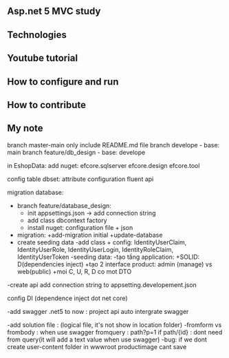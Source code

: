 ## Asp.net 5 MVC study 
## Technologies
## Youtube tutorial
## How to configure and run
## How to contribute
## My note
branch master-main only include README.md file
branch develope - base: main
branch feature/db_design - base: develope

in EshopData: add nuget: 
	efcore.sqlserver
	efcore.design
	efcore.tool

config table dbset:
	attribute configuration
	fluent api

migration database:
- branch feature/database_design:
	+ init appsettings.json -> add connection string
	+ add class dbcontext factory
	+ install nuget: configuration file + json
- migration:
	+add-migration initial
	+update-database
- create seeding data
-add class + config: IdentityUserClaim, IdentityUserRole, IdentityUserLogin, IdentityRoleClaim, IdentityUserToken
-seeding data: 
-tạo tầng application:
	+SOLID: D(dependencies inject)
	+tạo 2 interface product: admin (manage) vs web(public)
	+moi C, U, R, D co mot DTO
	
	
-create api 
add connection string to appsetting.developement.json

config DI (dependence inject dot net core)

-add swagger
.net5 to now : project api auto intergrate swagger

-add solution file : (logical file, it's not show in location folder)
-fromform vs frombody : when use swagger 
fromquery : path?p=1
if path/{id} : dont need from query(it will add a text value when
use swagger)
-bug: if we dont create user-content folder in wwwroot
productimage cant save